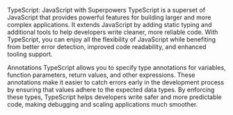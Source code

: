 TypeScript: JavaScript with Superpowers
TypeScript is a superset of JavaScript that provides powerful features for building larger and more complex applications. It extends JavaScript by adding static typing and additional tools to help developers write cleaner, more reliable code. With TypeScript, you can enjoy all the flexibility of JavaScript while benefiting from better error detection, improved code readability, and enhanced tooling support.

Annotations
TypeScript allows you to specify type annotations for variables, function parameters, return values, and other expressions. These annotations make it easier to catch errors early in the development process by ensuring that values adhere to the expected data types. By enforcing these types, TypeScript helps developers write safer and more predictable code, making debugging and scaling applications much smoother.
